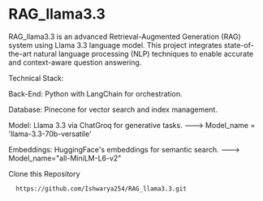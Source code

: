 # RAG_llama3.3
RAG_llama3.3 is an advanced Retrieval-Augmented Generation (RAG) system using Llama 3.3 language model. This project integrates state-of-the-art natural language processing (NLP) techniques to enable accurate and context-aware question answering.

Technical Stack:

Back-End: Python with LangChain for orchestration.

Database: Pinecone for vector search and index management.

Model: Llama 3.3 via ChatGroq for generative tasks. ---> Model_name = 'llama-3.3-70b-versatile'

Embeddings: HuggingFace's embeddings for semantic search. ---> Model_name="all-MiniLM-L6-v2"

Clone this Repository
      
      https://github.com/Ishwarya254/RAG_llama3.3.git
